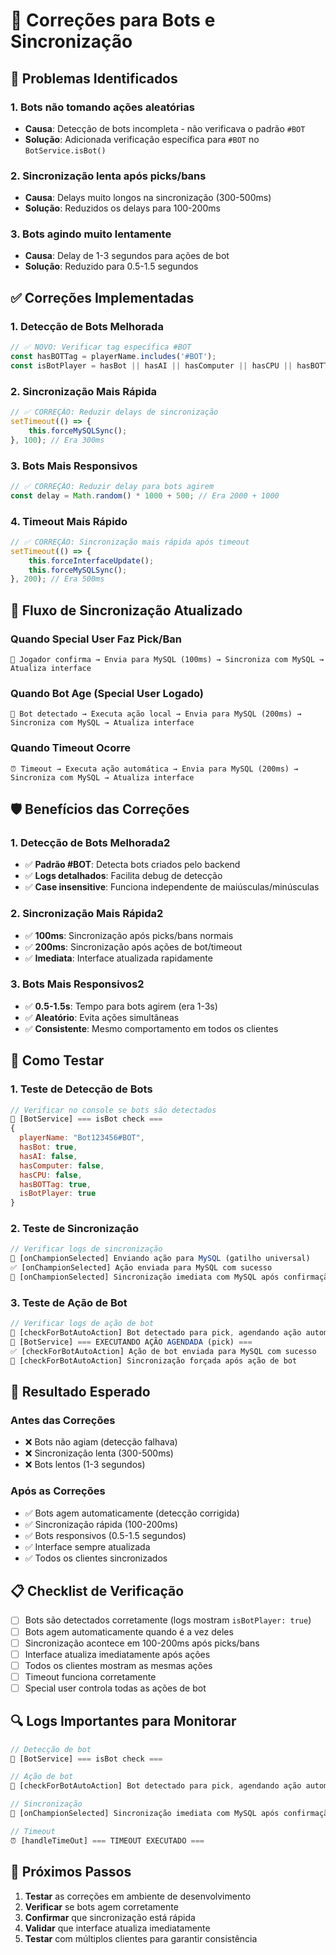 # 🔧 Correções para Bots e Sincronização

## 🚨 Problemas Identificados

### 1. **Bots não tomando ações aleatórias**

- **Causa**: Detecção de bots incompleta - não verificava o padrão `#BOT`
- **Solução**: Adicionada verificação específica para `#BOT` no `BotService.isBot()`

### 2. **Sincronização lenta após picks/bans**

- **Causa**: Delays muito longos na sincronização (300-500ms)
- **Solução**: Reduzidos os delays para 100-200ms

### 3. **Bots agindo muito lentamente**

- **Causa**: Delay de 1-3 segundos para ações de bot
- **Solução**: Reduzido para 0.5-1.5 segundos

## ✅ Correções Implementadas

### **1. Detecção de Bots Melhorada**

```typescript
// ✅ NOVO: Verificar tag específica #BOT
const hasBOTTag = playerName.includes('#BOT');
const isBotPlayer = hasBot || hasAI || hasComputer || hasCPU || hasBOTTag;
```

### **2. Sincronização Mais Rápida**

```typescript
// ✅ CORREÇÃO: Reduzir delays de sincronização
setTimeout(() => {
    this.forceMySQLSync();
}, 100); // Era 300ms
```

### **3. Bots Mais Responsivos**

```typescript
// ✅ CORREÇÃO: Reduzir delay para bots agirem
const delay = Math.random() * 1000 + 500; // Era 2000 + 1000
```

### **4. Timeout Mais Rápido**

```typescript
// ✅ CORREÇÃO: Sincronização mais rápida após timeout
setTimeout(() => {
    this.forceInterfaceUpdate();
    this.forceMySQLSync();
}, 200); // Era 500ms
```

## 🔄 Fluxo de Sincronização Atualizado

### **Quando Special User Faz Pick/Ban**

```mermaid
🎯 Jogador confirma → Envia para MySQL (100ms) → Sincroniza com MySQL → Atualiza interface
```

### **Quando Bot Age (Special User Logado)**

```mermaid
🤖 Bot detectado → Executa ação local → Envia para MySQL (200ms) → Sincroniza com MySQL → Atualiza interface
```

### **Quando Timeout Ocorre**

```mermaid
⏰ Timeout → Executa ação automática → Envia para MySQL (200ms) → Sincroniza com MySQL → Atualiza interface
```

## 🛡️ Benefícios das Correções

### **1. Detecção de Bots Melhorada**2

- ✅ **Padrão #BOT**: Detecta bots criados pelo backend
- ✅ **Logs detalhados**: Facilita debug de detecção
- ✅ **Case insensitive**: Funciona independente de maiúsculas/minúsculas

### **2. Sincronização Mais Rápida**2

- ✅ **100ms**: Sincronização após picks/bans normais
- ✅ **200ms**: Sincronização após ações de bot/timeout
- ✅ **Imediata**: Interface atualizada rapidamente

### **3. Bots Mais Responsivos**2

- ✅ **0.5-1.5s**: Tempo para bots agirem (era 1-3s)
- ✅ **Aleatório**: Evita ações simultâneas
- ✅ **Consistente**: Mesmo comportamento em todos os clientes

## 🧪 Como Testar

### **1. Teste de Detecção de Bots**

```javascript
// Verificar no console se bots são detectados
🤖 [BotService] === isBot check ===
{
  playerName: "Bot123456#BOT",
  hasBot: true,
  hasAI: false,
  hasComputer: false,
  hasCPU: false,
  hasBOTTag: true,
  isBotPlayer: true
}
```

### **2. Teste de Sincronização**

```javascript
// Verificar logs de sincronização
🎯 [onChampionSelected] Enviando ação para MySQL (gatilho universal)
✅ [onChampionSelected] Ação enviada para MySQL com sucesso
🔄 [onChampionSelected] Sincronização imediata com MySQL após confirmação
```

### **3. Teste de Ação de Bot**

```javascript
// Verificar logs de ação de bot
🤖 [checkForBotAutoAction] Bot detectado para pick, agendando ação automática...
🤖 [BotService] === EXECUTANDO AÇÃO AGENDADA (pick) ===
✅ [checkForBotAutoAction] Ação de bot enviada para MySQL com sucesso
🔄 [checkForBotAutoAction] Sincronização forçada após ação de bot
```

## 🚀 Resultado Esperado

### **Antes das Correções**

- ❌ Bots não agiam (detecção falhava)
- ❌ Sincronização lenta (300-500ms)
- ❌ Bots lentos (1-3 segundos)

### **Após as Correções**

- ✅ Bots agem automaticamente (detecção corrigida)
- ✅ Sincronização rápida (100-200ms)
- ✅ Bots responsivos (0.5-1.5 segundos)
- ✅ Interface sempre atualizada
- ✅ Todos os clientes sincronizados

## 📋 Checklist de Verificação

- [ ] Bots são detectados corretamente (logs mostram `isBotPlayer: true`)
- [ ] Bots agem automaticamente quando é a vez deles
- [ ] Sincronização acontece em 100-200ms após picks/bans
- [ ] Interface atualiza imediatamente após ações
- [ ] Todos os clientes mostram as mesmas ações
- [ ] Timeout funciona corretamente
- [ ] Special user controla todas as ações de bot

## 🔍 Logs Importantes para Monitorar

```javascript
// Detecção de bot
🤖 [BotService] === isBot check ===

// Ação de bot
🤖 [checkForBotAutoAction] Bot detectado para pick, agendando ação automática...

// Sincronização
🔄 [onChampionSelected] Sincronização imediata com MySQL após confirmação

// Timeout
⏰ [handleTimeOut] === TIMEOUT EXECUTADO ===
```

## 🎯 Próximos Passos

1. **Testar** as correções em ambiente de desenvolvimento
2. **Verificar** se bots agem corretamente
3. **Confirmar** que sincronização está rápida
4. **Validar** que interface atualiza imediatamente
5. **Testar** com múltiplos clientes para garantir consistência
